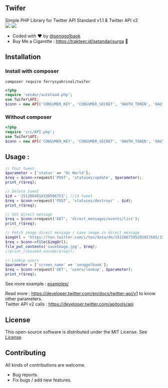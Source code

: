 ## Twifer
Simple PHP Library for Twitter API Standard v1.1 & Twitter API v2<br>
<a href="https://github.com/ferrysyahrinal/twifer"><img src="https://img.shields.io/endpoint?url=https%3A%2F%2Ftwbadges.glitch.me%2Fbadges%2Fstandard"></a>
<a href="https://github.com/ferrysyahrinal/twifer"><img src="https://img.shields.io/endpoint?url=https%3A%2F%2Ftwbadges.glitch.me%2Fbadges%2Fv2"></a>
- Coded with :heart: by [@senggolbaok](https://twitter.com/senggolbaok)
- Buy Me a Cigarette : https://trakteer.id/setandarisurga :smoking:

## Installation

### Install with composer
```
composer require ferrysyahrinal/twifer
```

```php
<?php
require 'vendor/autoload.php';
use Twifer\API;
$conn = new API('CONSUMER_KEY', 'CONSUMER_SECRET', 'OAUTH_TOKEN', 'OAUTH_TOKEN_SECRET');
```

### Without composer
```php
<?php
require 'src/API.php';
use Twifer\API;
$conn = new API('CONSUMER_KEY', 'CONSUMER_SECRET', 'OAUTH_TOKEN', 'OAUTH_TOKEN_SECRET');
```

## Usage :
```php
// Post tweet
$parameter = ['status' => 'Hi World'];
$req = $conn->request('POST', 'statuses/update', $parameter);
print_r($req);
```

```php
// Delete tweet
$id = '1512864814338506753'; //id tweet
$req = $conn->request('POST', 'statuses/destroy/' . $id);
print_r($req);
```

```php
// Get direct message
$req = $conn->request('GET', 'direct_messages/events/list');
print_r($req);
```

```php
// Fetch image direct message / save image in direct message
$imgUrl = 'https://ton.twitter.com/i/ton/data/dm/1512867595292057605/1512867589323882496/_6uELIwA.png'; //img url in direct message
$req = $conn->file($imgUrl);
file_put_contents('saveImage.jpg', $req);
//print_r(base64_encode($req));
```

```php
// Lookup users
$parameter = ['screen_name' => 'senggolbaok'];
$req = $conn->request('GET', 'users/lookup', $parameter);
print_r($req);
```

See more example : [examples/](examples/)

Read more : https://developer.twitter.com/en/docs/twitter-api/v1 to know other parameters. <br>
Twitter API v2 calls : https://developer.twitter.com/apitools/api

## License
This open-source software is distributed under the MIT License. See [License](LICENSE)

## Contributing
All kinds of contributions are welcome.
- Bug reports.
- Fix bugs / add new features.
